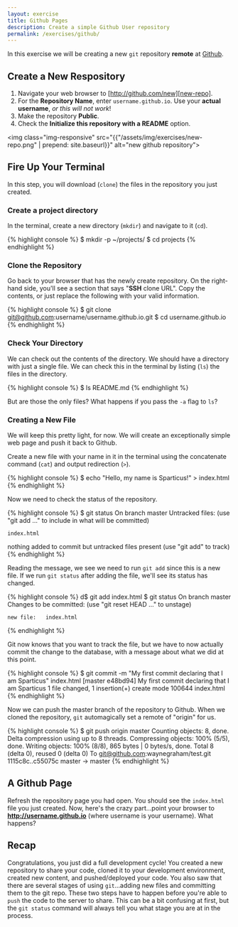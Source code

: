 ```yaml
---
layout: exercise
title: Github Pages
description: Create a simple Github User repository
permalink: /exercises/github/
---
```


In this exercise we will be creating a new `git` repository **remote** at
[Github][github].

## Create a New Respository

1. Navigate your web browser to [http://github.com/new][new-repo].
2. For the **Repository Name**, enter `username.github.io`. Use your
   **actual username**, *or this will not work*!
3. Make the repository **Public**.
4. Check the **Initialize this repository with a README** option.

<img class="img-responsive" src="{{"/assets/img/exercises/new-repo.png" | prepend: site.baseurl}}" alt="new github repository">

## Fire Up Your Terminal

In this step, you will download (`clone`) the files in the repository
you just created.

### Create a project directory

In the terminal, create a new directory (`mkdir`) and navigate to it
(`cd`).

{% highlight console %}
$ mkdir -p ~/projects/
$ cd projects
{% endhighlight %}

### Clone the Repository

Go back to your browser that has the newly create repository. On the
right-hand side, you'll see a section that says "**SSH** clone URL".
Copy the contents, or just replace the following with your valid
information.

{% highlight console %}
$ git clone git@github.com:username/username.github.io.git
$ cd username.github.io
{% endhighlight %}

### Check Your Directory

We can check out the contents of the directory. We should have a
directory with just a single file. We can check this in the terminal by
listing (`ls`) the files in the directory.

{% highlight console %}
$ ls
README.md
{% endhighlight %}

But are those the only files? What happens if you pass the `-a` flag to
`ls`?

### Creating a New File

We will keep this pretty light, for now. We will create an exceptionally
simple web page and push it back to Github.

Create a new file with your name in it in the terminal using the
concatenate command (`cat`) and output redirection (`>`).

{% highlight console %}
$ echo "Hello, my name is Sparticus!" > index.html
{% endhighlight %}

Now we need to check the status of the repository.

{% highlight console %}
$ git status
On branch master
Untracked files:
  (use "git add <file>..." to include in what will be committed)

	index.html

nothing added to commit but untracked files present (use "git add" to track)
{% endhighlight %}

Reading the message, we see we need to run `git add` since this is a new
file. If we run `git
status` after adding the file, we'll see its status has changed.

{% highlight console %}
d$ git add index.html
$ git status
On branch master
Changes to be committed:
  (use "git reset HEAD <file>..." to unstage)

	new file:   index.html
{% endhighlight %}

Git now knows that you want to track the file, but we have to now
actually commit the change to the database, with a message about what we
did at this point.

{% highlight console %}
$ git commit -m "My first commit declaring that I am Sparticus" index.html
[master e48bd94] My first commit declaring that I am Sparticus
 1 file changed, 1 insertion(+)
 create mode 100644 index.html
{% endhighlight %}

Now we can push the master branch of the repository to Github. When we cloned the repository, `git`
automagically set a remote of "origin" for us.

{% highlight console %}
$ git push origin master
Counting objects: 8, done.
Delta compression using up to 8 threads.
Compressing objects: 100% (5/5), done.
Writing objects: 100% (8/8), 865 bytes | 0 bytes/s, done.
Total 8 (delta 0), reused 0 (delta 0)
To git@github.com:waynegraham/test.git
   1115c8c..c55075c  master -> master
{% endhighlight %}

## A Github Page

Refresh the repository page you had open. You should see the
`index.html` file you just created. Now, here's the crazy part...point
your browser to **http://username.github.io** (where username is your
username). What happens?

## Recap
Congratulations, you just did a full development cycle! You created a
new repository to share your code, cloned it to your development
environment, created new content, and pushed/deployed your code. You
also saw that there are several stages of using `git`...adding new files
and committing them to the git repo. These two steps have to happen
before you're able to `push` the code to the server to share. This can
be a bit confusing at first, but the `git status` command will always
tell you what stage you are at in the process.

[github]: http://github.com
[new-repo]: http://github.com/new
